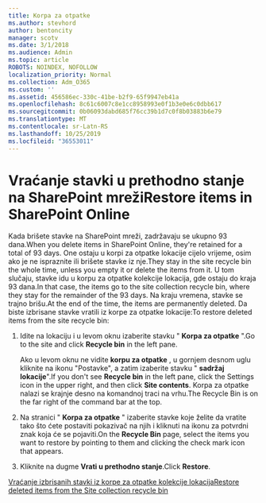 ```yaml
---
title: Korpa za otpatke
ms.author: stevhord
author: bentoncity
manager: scotv
ms.date: 3/1/2018
ms.audience: Admin
ms.topic: article
ROBOTS: NOINDEX, NOFOLLOW
localization_priority: Normal
ms.collection: Adm_O365
ms.custom: ''
ms.assetid: 456586ec-330c-41be-b2f9-65f9947eb41a
ms.openlocfilehash: 8c61c6007c8e1cc8958993e0f1b3e0e6c0dbb617
ms.sourcegitcommit: 0b06093dabd685f76cc39b1d7c0f8b03883b6e79
ms.translationtype: MT
ms.contentlocale: sr-Latn-RS
ms.lasthandoff: 10/25/2019
ms.locfileid: "36553011"
---
```

# <a name="restore-items-in-sharepoint-online"></a><span data-ttu-id="6e334-102">Vraćanje stavki u prethodno stanje na SharePoint mreži</span><span class="sxs-lookup"><span data-stu-id="6e334-102">Restore items in SharePoint Online</span></span>

<span data-ttu-id="6e334-103">Kada brišete stavke na SharePoint mreži, zadržavaju se ukupno 93 dana.</span><span class="sxs-lookup"><span data-stu-id="6e334-103">When you delete items in SharePoint Online, they're retained for a total of 93 days.</span></span> <span data-ttu-id="6e334-104">One ostaju u korpi za otpatke lokacije cijelo vrijeme, osim ako je ne ispraznite ili brišete stavke iz nje.</span><span class="sxs-lookup"><span data-stu-id="6e334-104">They stay in the site recycle bin the whole time, unless you empty it or delete the items from it.</span></span> <span data-ttu-id="6e334-105">U tom slučaju, stavke idu u korpu za otpatke kolekcije lokacija, gde ostaju do kraja 93 dana.</span><span class="sxs-lookup"><span data-stu-id="6e334-105">In that case, the items go to the site collection recycle bin, where they stay for the remainder of the 93 days.</span></span> <span data-ttu-id="6e334-106">Na kraju vremena, stavke se trajno brišu.</span><span class="sxs-lookup"><span data-stu-id="6e334-106">At the end of the time, the items are permanently deleted.</span></span> <span data-ttu-id="6e334-107">Da biste izbrisane stavke vratili iz korpe za otpatke lokacije:</span><span class="sxs-lookup"><span data-stu-id="6e334-107">To restore deleted items from the site recycle bin:</span></span>
  
1. <span data-ttu-id="6e334-108">Idite na lokaciju i u levom oknu izaberite stavku " **Korpa za otpatke** ".</span><span class="sxs-lookup"><span data-stu-id="6e334-108">Go to the site and click **Recycle bin** in the left pane.</span></span> 
    
    <span data-ttu-id="6e334-109">Ako u levom oknu ne vidite **korpu za otpatke** , u gornjem desnom uglu kliknite na ikonu "Postavke", a zatim izaberite stavku " **sadržaj lokacije**".</span><span class="sxs-lookup"><span data-stu-id="6e334-109">If you don't see **Recycle bin** in the left pane, click the Settings icon in the upper right, and then click **Site contents**.</span></span> <span data-ttu-id="6e334-110">Korpa za otpatke nalazi se krajnje desno na komandnoj traci na vrhu.</span><span class="sxs-lookup"><span data-stu-id="6e334-110">The Recycle Bin is on the far right of the command bar at the top.</span></span>
    
2. <span data-ttu-id="6e334-111">Na stranici " **Korpa za otpatke** " izaberite stavke koje želite da vratite tako što ćete postaviti pokazivač na njih i kliknuti na ikonu za potvrdni znak koja će se pojaviti.</span><span class="sxs-lookup"><span data-stu-id="6e334-111">On the **Recycle Bin** page, select the items you want to restore by pointing to them and clicking the check mark icon that appears.</span></span> 
    
3. <span data-ttu-id="6e334-112">Kliknite na dugme **Vrati u prethodno stanje**.</span><span class="sxs-lookup"><span data-stu-id="6e334-112">Click **Restore**.</span></span>
    
[<span data-ttu-id="6e334-113">Vraćanje izbrisanih stavki iz korpe za otpatke kolekcije lokacija</span><span class="sxs-lookup"><span data-stu-id="6e334-113">Restore deleted items from the Site collection recycle bin</span></span>](https://go.microsoft.com/fwlink/?linkid=866439)
  

